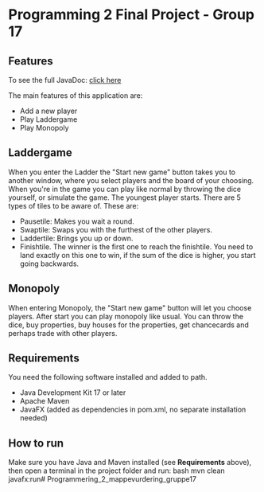 # Programming 2 Final Project - Group 17
## Features
To see the full JavaDoc:   [click here](https://vetlerein.github.io/Programmering_2_mappevurdering_gruppe17/)

The main features of this application are:
- Add a new player
- Play Laddergame
- Play Monopoly

## Laddergame
When you enter the Ladder the "Start new game" button takes you to another window, where you select players and the board of your choosing. When you're in the game you can play like normal by throwing the dice yourself, or simulate the game. The youngest player starts. There are 5 types of tiles to be aware of. These are: 
- Pausetile: Makes you wait a round.
- Swaptile: Swaps you with the furthest of the other players.
- Laddertile: Brings you up or down.
- Finishtile. The winner is the first one to reach the finishtile. You need to land exactly on this one to win, if the sum of the dice is higher, you start going backwards.

## Monopoly
When entering Monopoly, the "Start new game" button will let you choose players. After start you can play monopoly like usual. You can throw the dice, buy properties, buy houses for the properties, get chancecards and perhaps trade with other players.

## Requirements
You need the following software installed and added to path.
- Java Development Kit 17 or later
- Apache Maven
- JavaFX (added as dependencies in pom.xml, no separate installation needed)
  
## How to run
Make sure you have Java and Maven installed (see **Requirements** above), then open a terminal in the project folder and run: 
bash
mvn clean javafx:run# Programmering_2_mappevurdering_gruppe17